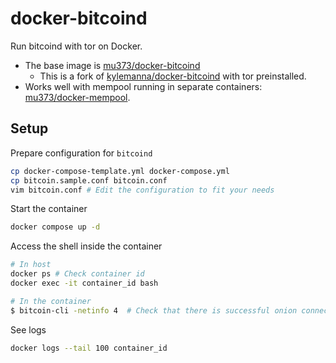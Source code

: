 # docker-bitcoind

Run bitcoind with tor on Docker.
- The base image is [mu373/docker-bitcoind](https://github.com/mu373/docker-bitcoind-image)
    - This is a fork of [kylemanna/docker-bitcoind](https://github.com/kylemanna/docker-bitcoind) with tor preinstalled.
- Works well with mempool running in separate containers: [mu373/docker-mempool](https://github.com/mu373/docker-mempool).

## Setup
Prepare configuration for `bitcoind`
```sh
cp docker-compose-template.yml docker-compose.yml
cp bitcoin.sample.conf bitcoin.conf
vim bitcoin.conf # Edit the configuration to fit your needs
```

Start the container
```sh
docker compose up -d
```

Access the shell inside the container
```sh
# In host
docker ps # Check container id
docker exec -it container_id bash

# In the container
$ bitcoin-cli -netinfo 4  # Check that there is successful onion connection
```

See logs
```sh
docker logs --tail 100 container_id
```
